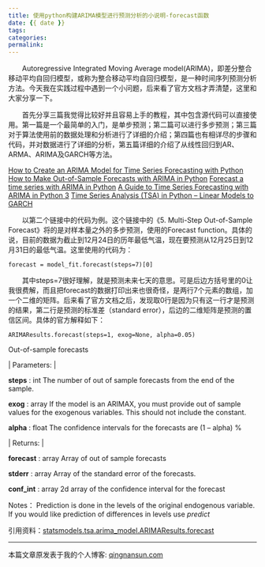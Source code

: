 ```yaml
---
title: 使用python构建ARIMA模型进行预测分析的小说明-forecast函数
date: {{ date }}
tags:
categories: 
permalink: 
---
```


&emsp;&emsp;Autoregressive Integrated Moving Average model(ARIMA)，即差分整合移动平均自回归模型，或称为整合移动平均自回归模型，是一种时间序列预测分析方法。今天我在实践过程中遇到一个小问题，后来看了官方文档才弄清楚，这里和大家分享一下。

&emsp;&emsp;首先分享三篇我觉得比较好并且容易上手的教程，其中包含源代码可以直接使用。第一篇是一个最简单的入门，是单步预测；第二篇可以进行多步预测；第三篇对于算法使用前的数据处理和分析进行了详细的介绍；第四篇也有相详尽的步骤和代码，并对数据进行了详细的分析，第五篇详细的介绍了从线性回归到AR、ARMA、ARIMA及GARCH等方法。

[How to Create an ARIMA Model for Time Series Forecasting with Python](https://machinelearningmastery.com/arima-for-time-series-forecasting-with-python/)
[How to Make Out-of-Sample Forecasts with ARIMA in Python](https://machinelearningmastery.com/make-sample-forecasts-arima-python/)
[Forecast a time series with ARIMA in Python](https://datascience.ibm.com/exchange/public/entry/view/815137c868b916821dec777bdc23013c)
[A Guide to Time Series Forecasting with ARIMA in Python 3](https://www.digitalocean.com/community/tutorials/a-guide-to-time-series-forecasting-with-arima-in-python-3)
[Time Series Analysis (TSA) in Python – Linear Models to GARCH](http://www.blackarbs.com/blog/time-series-analysis-in-python-linear-models-to-garch/11/1/2016)

&emsp;&emsp;以第二个链接中的代码为例。这个链接中的《5\. Multi-Step Out-of-Sample Forecast》将的是对样本量之外的多步预测，使用的Forecast function。具体的说，目前的数据为截止到12月24日的历年最低气温，现在要预测从12月25日到12月31日的最低气温。这里使用的代码为：

```
forecast = model_fit.forecast(steps=7)[0]
```

&emsp;&emsp;其中steps=7很好理解，就是预测未来七天的意思。可是后边方括号里的0让我很费解，而且把forecast的数据打印出来也很奇怪，是两行7个元素的数组，加一个二维的矩阵。后来看了官方文档之后，发现取0行是因为只有这一行才是预测的结果，第二行是预测的标准差（standard error），后边的二维矩阵是预测的置信区间。具体的官方解释如下：

```
ARIMAResults.forecast(steps=1, exog=None, alpha=0.05) 
```

Out-of-sample forecasts

<colgroup style="box-sizing: border-box; margin: 0px; padding: 0px;"><col class="field-name" style="box-sizing: border-box; margin: 0px; padding: 0px;"><col class="field-body" style="box-sizing: border-box; margin: 0px; padding: 0px;"></colgroup>
| Parameters: | 

**steps** : int
The number of out of sample forecasts from the end of the sample.

**exog** : array
If the model is an ARIMAX, you must provide out of sample values for the exogenous variables. This should not include the constant.

**alpha** : float
The confidence intervals for the forecasts are (1 – alpha) %

| Returns: | 

**forecast** : array
Array of out of sample forecasts

**stderr** : array
Array of the standard error of the forecasts.

**conf_int** : array
2d array of the confidence interval for the forecast

Notes：
Prediction is done in the levels of the original endogenous variable. If you would like prediction of differences in levels use <cite style="box-sizing: border-box; margin: 0px; padding: 0px;">predict</cite>

引用资料：[statsmodels.tsa.arima_model.ARIMAResults.forecast](http://www.statsmodels.org/devel/generated/statsmodels.tsa.arima_model.ARIMAResults.forecast.html)

***
本篇文章原发表于我的个人博客: [qingnansun.com](http://qingnansun.com/python_arima_forecast/)
